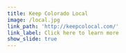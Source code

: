 ```yaml
---
title: Keep Colorado Local
image: /local.jpg
link_path: 'http://keepcolocal.com/'
link_label: Click here to learn more
show_slide: true
---
```

